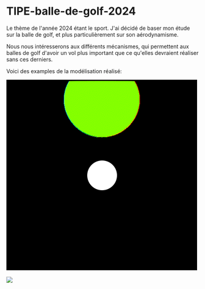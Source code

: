 # TIPE-balle-de-golf-2024

Le thème de l'année 2024 étant le sport. J'ai décidé de baser mon étude sur la balle de golf, et plus particulièrement sur son aérodynamisme.

Nous nous intéresserons aux différents mécanismes, qui permettent aux balles de golf d'avoir un vol plus important que ce qu'elles devraient réaliser sans ces derniers.

Voici des examples de la modélisation réalisé:


![](example2.gif)

![](example.gif)











